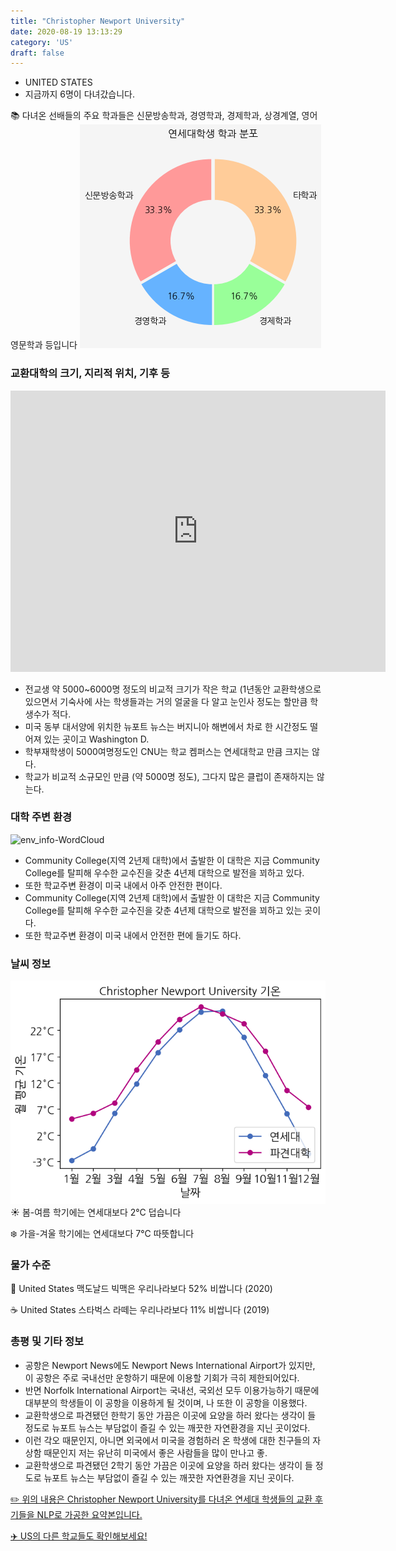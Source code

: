 ```yaml
---
title: "Christopher Newport University"
date: 2020-08-19 13:13:29
category: 'US'
draft: false
---
```



* UNITED STATES
* 지금까지 6명이 다녀갔습니다. 

📚 다녀온 선배들의 주요 학과들은 신문방송학과, 경영학과, 경제학과, 상경계열, 영어영문학과 등입니다
![department-info](../plots/US000045.png)
### 교환대학의 크기, 지리적 위치, 기후 등
<iframe
width="600"
height="450"
frameborder="0" style="border:0"
src="https://www.google.com/maps/embed/v1/place?key=AIzaSyC9e1AME-pVmWC4hBpFdu5S4dKzyepa3HQ&q=Christopher+Newport+University&center=37.06270720000001,-76.4928349&zoom=14" allowfullscreen>
</iframe>

* 전교생 약 5000~6000명 정도의 비교적 크기가 작은 학교 (1년동안 교환학생으로 있으면서 기숙사에 사는 학생들과는 거의 얼굴을 다 알고 눈인사 정도는 할만큼 학생수가 적다.
* 미국 동부 대서양에 위치한 뉴포트 뉴스는 버지니아 해변에서 차로 한 시간정도 떨어져 있는 곳이고 Washington D.
* 학부재학생이 5000여명정도인 CNU는 학교 켐퍼스는 연세대학교 만큼 크지는 않다.
* 학교가 비교적 소규모인 만큼 (약 5000명 정도), 그다지 많은 클럽이 존재하지는 않는다.


### 대학 주변 환경

![env_info-WordCloud](../univ_wordclouds_okt/env_info/US000045_env_info_okt.png)

* Community College(지역 2년제 대학)에서 출발한 이 대학은 지금 Community College를 탈피해 우수한 교수진을 갖춘 4년제 대학으로 발전을 꾀하고 있다.
* 또한 학교주변 환경이 미국 내에서 아주 안전한 편이다.
* Community College(지역 2년제 대학)에서 출발한 이 대학은 지금 Community College를 탈피해 우수한 교수진을 갖춘 4년제 대학으로 발전을 꾀하고 있는 곳이다.
* 또한 학교주변 환경이 미국 내에서 안전한 편에 들기도 하다.


### 날씨 정보 
 ![temparature_US000045](../plots/weather/US000045.png)
☀️ 봄-여름 학기에는 연세대보다 2°C 덥습니다

❄️ 가을-겨울 학기에는 연세대보다 7°C 따뜻합니다
### 물가 수준 
🍔 United States 맥도날드 빅맥은 우리나라보다 52% 비쌉니다 (2020)

☕️ United States 스타벅스 라떼는 우리나라보다 11% 비쌉니다 (2019)

### 총평 및 기타 정보
* 공항은 Newport News에도 Newport News International Airport가 있지만, 이 공항은 주로 국내선만 운항하기 때문에 이용할 기회가 극히 제한되어있다.
* 반면 Norfolk International Airport는 국내선, 국외선 모두 이용가능하기 때문에 대부분의 학생들이 이 공항을 이용하게 될 것이며, 나 또한 이 공항을 이용했다.
* 교환학생으로 파견됐던 한학기 동안 가끔은 이곳에 요양을 하러 왔다는 생각이 들 정도로 뉴포트 뉴스는 부담없이 즐길 수 있는 깨끗한 자연환경을 지닌 곳이었다.
* 이런 각오 때문인지, 아니면 외국에서 미국을 경험하러 온 학생에 대한 친구들의 자상함 때문인지 저는 유난히 미국에서 좋은 사람들을 많이 만나고 좋.
* 교환학생으로 파견됐던 2학기 동안 가끔은 이곳에 요양을 하러 왔다는 생각이 들 정도로 뉴포트 뉴스는 부담없이 즐길 수 있는 깨끗한 자연환경을 지닌 곳이다.


[✏️ 위의 내용은 Christopher Newport University를 다녀온 연세대 학생들의 교환 후기들을 NLP로 가공한 요약본입니다.](http://oia.yonsei.ac.kr/partner/expReport.asp?ucode=US000045&bgbn=A)

[✈️ US의 다른 학교들도 확인해보세요!](https://yonsei-exchange.netlify.app/?category=US)
